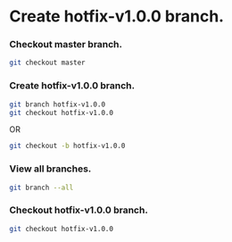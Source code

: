 # Create hotfix-v1.0.0 branch.

### Checkout master branch.

```sh
git checkout master
```

### Create hotfix-v1.0.0 branch.

```sh
git branch hotfix-v1.0.0 
git checkout hotfix-v1.0.0 
```

OR

```sh
git checkout -b hotfix-v1.0.0
```

### View all branches.

```sh
git branch --all
```

### Checkout hotfix-v1.0.0 branch.

```sh
git checkout hotfix-v1.0.0
```
